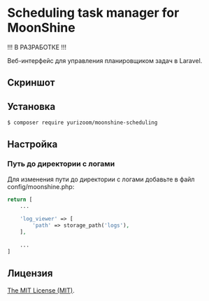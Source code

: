 Scheduling task manager for MoonShine
============================

!!! В РАЗРАБОТКЕ !!!

Веб-интерфейс для управления планировщиком задач в Laravel.

## Скриншот

## Установка

```
$ composer require yurizoom/moonshine-scheduling
```

## Настройка

### Путь до директории с логами

Для изменения пути до директории с логами добавьте в файл config/moonshine.php:
```php
return [
    ...
    
    'log_viewer' => [
        'path' => storage_path('logs'),
    ],
    
    ...
]  
```

Лицензия
------------
[The MIT License (MIT)](LICENSE).

